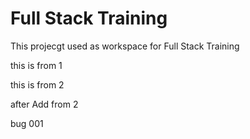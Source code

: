# Full Stack Training
 This projecgt used as workspace for Full Stack Training 
 
 this is from 1
 
 this is from 2

 after Add from 2


 bug 001
